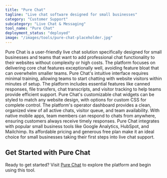 ```yaml
---
title: "Pure Chat"
tagline: "Live chat software designed for small businesses"
category: "Customer Support"
subcategory: "Live Chat & Messaging"
tool_name: "Pure Chat"
deployment_status: "deployed"
image: "/images/tools/pure-chat-placeholder.jpg"
---
```

Pure Chat is a user-friendly live chat solution specifically designed for small businesses and teams that want to add professional chat functionality to their websites without complexity or high costs. The platform focuses on delivering core chat features exceptionally well, avoiding feature bloat that can overwhelm smaller teams. Pure Chat's intuitive interface requires minimal training, allowing teams to start chatting with website visitors within minutes of setup. The platform includes essential features like canned responses, file transfers, chat transcripts, and visitor tracking to help teams provide efficient support. Pure Chat's customizable chat widgets can be styled to match any website design, with options for custom CSS for complete control. The platform's operator dashboard provides a clean, organized view of all active chats, visitor queue, and team availability. With native mobile apps, team members can respond to chats from anywhere, ensuring customers always receive timely responses. Pure Chat integrates with popular small business tools like Google Analytics, HubSpot, and Mailchimp. Its affordable pricing and generous free plan make it an ideal choice for small businesses taking their first steps into live chat support.
## Get Started with Pure Chat

Ready to get started? Visit [Pure Chat](https://purechat.com) to explore the platform and begin using this tool.
